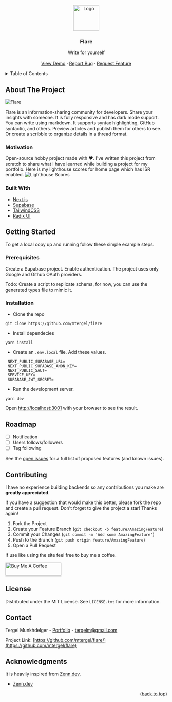 <div id="top"></div>

<br />
<div align="center">
  <a href="https://github.com/mtergel/flare">
    <img src="https://res.cloudinary.com/flare-community/image/upload/v1639730267/static/logo_medium_mfiqae.png" alt="Logo" width="80" height="80">
  </a>

<h3 align="center">Flare</h3>

  <p align="center">
    <div>
       Write for yourself
    </div>
    <br />
    <a href="https://flare-community.vercel.app/">View Demo</a>
    ·
    <a href="https://github.com/mtergel/flare/issues">Report Bug</a>
    ·
    <a href="https://github.com/mtergel/flare/issues">Request Feature</a>
  </p>
</div>

<details>
  <summary>Table of Contents</summary>
  <ol>
    <li>
      <a href="#about-the-project">About The Project</a>
      <ul>
        <li><a href="#motivation">Motivation</a></li>
        <li><a href="#built-with">Built With</a></li>
      </ul>
    </li>
    <li>
      <a href="#getting-started">Getting Started</a>
      <ul>
        <li><a href="#prerequisites">Prerequisites</a></li>
        <li><a href="#installation">Installation</a></li>
      </ul>
    </li>
    <li><a href="#roadmap">Roadmap</a></li>
    <li><a href="#contributing">Contributing</a></li>
    <li><a href="#license">License</a></li>
    <li><a href="#contact">Contact</a></li>
    <li><a href="#acknowledgments">Acknowledgments</a></li>
  </ol>
</details>

<!-- ABOUT THE PROJECT -->
## About The Project

![Flare](https://res.cloudinary.com/flare-community/image/upload/v1639734527/static/flare_zuaewx.png)

Flare is an information-sharing community for developers. Share your insights with someone. It is fully responsive and has dark mode support.
You can write using markdown. It supports syntax highlighting, GitHub syntactic, and others. Preview articles and publish them for others to see. Or create a scribble to organize details in a thread format.


### Motivation
Open-source hobby project made with ❤️. I've written this project from scratch to share what I have learned while building a project for my portfolio. Here is my lighthouse scores for home page which has ISR enabled.
![Lighthouse Scores](https://res.cloudinary.com/flare-community/image/upload/v1640054785/static/Screen_Shot_2021-12-21_at_10.44.20_yhghdp.png)


### Built With

* [Next.js](https://nextjs.org/)
* [Supabase](https://supabase.com/)
* [TailwindCSS](https://tailwindcss.com/)
* [Radix UI](https://www.radix-ui.com/)

## Getting Started

 To get a local copy up and running follow these simple example steps.

### Prerequisites
Create a Supabase project.
Enable authentication. The project uses only Google and Github OAuth providers.

Todo: Create a script to replicate schema, for now, you can use the generated types file to mimic it.

### Installation
- Clone the repo
```
git clone https://github.com/mtergel/flare
```
- Install dependecies
```
yarn install
```
- Create an  `.env.local` file. Add these values.
```
 NEXT_PUBLIC_SUPABASE_URL=
 NEXT_PUBLIC_SUPABASE_ANON_KEY=
 NEXT_PUBLIC_SALT=
 SERVICE_KEY=
 SUPABASE_JWT_SECRET=
```
- Run the development server. 
```
yarn dev
```
Open [http://localhost:3001](http://localhost:3001) with your browser to see the result.

<!-- ROADMAP -->
## Roadmap

- [ ] Notification
- [ ] Users follows/followers
- [ ] Tag following

See the [open issues](https://github.com/mtergel/flare/issues) for a full list of proposed features (and known issues).


<!-- CONTRIBUTING -->
## Contributing

I have no experience building backends so any contributions you make are **greatly appreciated**.

If you have a suggestion that would make this better, please fork the repo and create a pull request. Don't forget to give the project a star! Thanks again!

1. Fork the Project
2. Create your Feature Branch (`git checkout -b feature/AmazingFeature`)
3. Commit your Changes (`git commit -m 'Add some AmazingFeature'`)
4. Push to the Branch (`git push origin feature/AmazingFeature`)
5. Open a Pull Request

If use like using the site feel free to buy me a coffee.

<a href="https://www.buymeacoffee.com/trglm" target="_blank"><img src="https://www.buymeacoffee.com/assets/img/custom_images/orange_img.png" alt="Buy Me A Coffee" style="height: 41px !important;width: 174px !important;box-shadow: 0px 3px 2px 0px rgba(190, 190, 190, 0.5) !important;-webkit-box-shadow: 0px 3px 2px 0px rgba(190, 190, 190, 0.5) !important;" ></a>



<!-- LICENSE -->
## License

Distributed under the MIT License. See `LICENSE.txt` for more information.

<!-- CONTACT -->
## Contact

Tergel Munkhdelger - [Portfolio](https://portfolio-three-orpin.vercel.app/) - tergelm@gmail.com

Project Link: [https://github.com/mtergel/flare/](https://github.com/mtergel/flare)


<!-- ACKNOWLEDGMENTS -->
## Acknowledgments
It is heavily inspired from [Zenn.dev](https://zenn.dev/).
* [Zenn.dev](https://zenn.dev/)

<p align="right">(<a href="#top">back to top</a>)</p>
